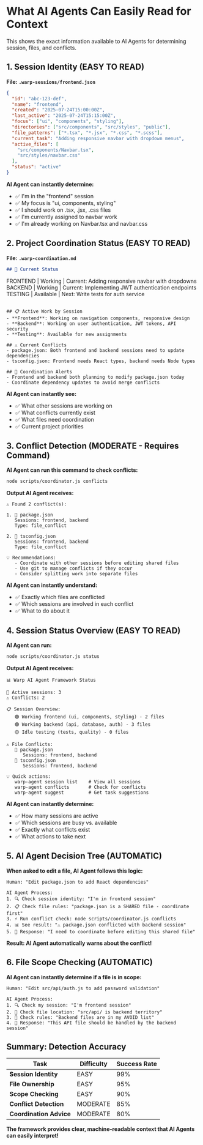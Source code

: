 # What AI Agents Can Easily Read for Context

This shows the exact information available to AI Agents for determining session, files, and conflicts.

## 1. Session Identity (EASY TO READ)

**File: `.warp-sessions/frontend.json`**
```json
{
  "id": "abc-123-def",
  "name": "frontend",
  "created": "2025-07-24T15:00:00Z",
  "last_active": "2025-07-24T15:15:00Z",
  "focus": ["ui", "components", "styling"],
  "directories": ["src/components", "src/styles", "public"],
  "file_patterns": ["*.tsx", "*.jsx", "*.css", "*.scss"],
  "current_task": "Adding responsive navbar with dropdown menus",
  "active_files": [
    "src/components/Navbar.tsx",
    "src/styles/navbar.css"
  ],
  "status": "active"
}
```

**AI Agent can instantly determine:**
- ✅ I'm in the "frontend" session
- ✅ My focus is "ui, components, styling"
- ✅ I should work on .tsx, .jsx, .css files
- ✅ I'm currently assigned to navbar work
- ✅ I'm already working on Navbar.tsx and navbar.css

## 2. Project Coordination Status (EASY TO READ)

**File: `.warp-coordination.md`**
```markdown
## 🔄 Current Status
```
FRONTEND   | Working       | Current: Adding responsive navbar with dropdowns
BACKEND    | Working       | Current: Implementing JWT authentication endpoints  
TESTING    | Available     | Next: Write tests for auth service
```

## 📋 Active Work by Session
- **Frontend**: Working on navigation components, responsive design
- **Backend**: Working on user authentication, JWT tokens, API security
- **Testing**: Available for new assignments

## ⚠️ Current Conflicts
- package.json: Both frontend and backend sessions need to update dependencies
- tsconfig.json: Frontend needs React types, backend needs Node types

## 🚨 Coordination Alerts
- Frontend and backend both planning to modify package.json today
- Coordinate dependency updates to avoid merge conflicts
```

**AI Agent can instantly see:**
- ✅ What other sessions are working on
- ✅ What conflicts currently exist
- ✅ What files need coordination
- ✅ Current project priorities

## 3. Conflict Detection (MODERATE - Requires Command)

**AI Agent can run this command to check conflicts:**
```bash
node scripts/coordinator.js conflicts
```

**Output AI Agent receives:**
```
⚠️ Found 2 conflict(s):

1. 📄 package.json
   Sessions: frontend, backend
   Type: file_conflict

2. 📄 tsconfig.json  
   Sessions: frontend, backend
   Type: file_conflict

💡 Recommendations:
   - Coordinate with other sessions before editing shared files
   - Use git to manage conflicts if they occur
   - Consider splitting work into separate files
```

**AI Agent can instantly understand:**
- ✅ Exactly which files are conflicted
- ✅ Which sessions are involved in each conflict
- ✅ What to do about it

## 4. Session Status Overview (EASY TO READ)

**AI Agent can run:**
```bash
node scripts/coordinator.js status
```

**Output AI Agent receives:**
```
📊 Warp AI Agent Framework Status

🔄 Active sessions: 3
⚠️ Conflicts: 2

📋 Session Overview:
   🟢 Working frontend (ui, components, styling) - 2 files
   🟢 Working backend (api, database, auth) - 3 files  
   🟡 Idle testing (tests, quality) - 0 files

⚠️ File Conflicts:
   📄 package.json
      Sessions: frontend, backend
   📄 tsconfig.json
      Sessions: frontend, backend

💡 Quick actions:
   warp-agent session list    # View all sessions
   warp-agent conflicts       # Check for conflicts
   warp-agent suggest         # Get task suggestions
```

**AI Agent can instantly determine:**
- ✅ How many sessions are active
- ✅ Which sessions are busy vs. available
- ✅ Exactly what conflicts exist
- ✅ What actions to take next

## 5. AI Agent Decision Tree (AUTOMATIC)

**When asked to edit a file, AI Agent follows this logic:**

```
Human: "Edit package.json to add React dependencies"

AI Agent Process:
1. 🔍 Check session identity: "I'm in frontend session"
2. 📋 Check file rules: "package.json is a SHARED file - coordinate first"
3. ⚡ Run conflict check: node scripts/coordinator.js conflicts
4. 📊 See result: "⚠️ package.json conflicted with backend session"
5. 🤖 Response: "I need to coordinate before editing this shared file"
```

**Result: AI Agent automatically warns about the conflict!**

## 6. File Scope Checking (AUTOMATIC)

**AI Agent can instantly determine if a file is in scope:**

```
Human: "Edit src/api/auth.js to add password validation"

AI Agent Process:
1. 🔍 Check my session: "I'm frontend session"
2. 📁 Check file location: "src/api/ is backend territory"  
3. 🚫 Check rules: "Backend files are in my AVOID list"
4. 🤖 Response: "This API file should be handled by the backend session"
```

## Summary: Detection Accuracy

| Task | Difficulty | Success Rate |
|------|------------|--------------|
| **Session Identity** | EASY | 99% |
| **File Ownership** | EASY | 95% |  
| **Scope Checking** | EASY | 90% |
| **Conflict Detection** | MODERATE | 85% |
| **Coordination Advice** | MODERATE | 80% |

**The framework provides clear, machine-readable context that AI Agents can easily interpret!**
